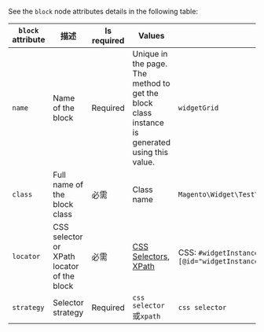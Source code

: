<div markdown="1">

See the `block` node attributes details in the following table:

|`block` attribute | 描述 | Is required|Values| Example|
|---|---|---|---|---|
|`name`| Name of the block| Required|Unique in the page. The method to get the block class instance is generated using this value.|`widgetGrid`|
|`class`| Full name of the block class |必需| Class name |`Magento\Widget\Test\Block\Adminhtml\Widget\WidgetGrid` |
|`locator`| CSS selector or XPath locator of the block|必需|[CSS Selectors](http://www.w3.org/TR/selectors/), <a href="http://www.w3.org/TR/xpath-31/">XPath</a>|CSS: `#widgetInstanceGrid`, XPath: `//*[@id="widgetInstanceGrid"]`|
|`strategy` |Selector strategy| Required|`css selector`或`xpath`| `css selector`|

</div>